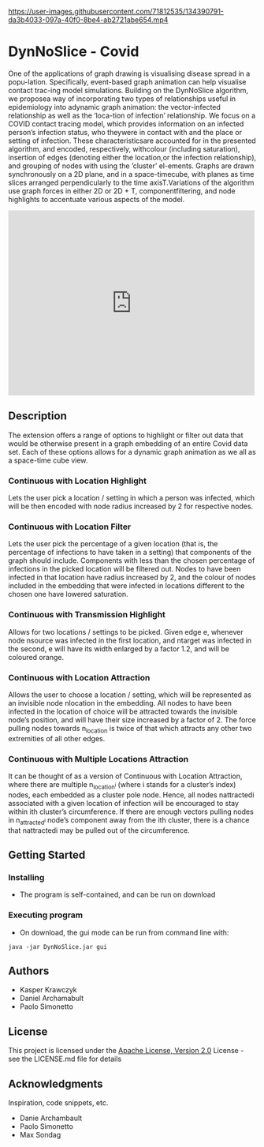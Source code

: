 https://user-images.githubusercontent.com/71812535/134390791-da3b4033-097a-40f0-8be4-ab2721abe654.mp4

# DynNoSlice - Covid

One of the applications of graph drawing is visualising disease spread in a popu-lation. Specifically, event-based graph animation can help visualise contact trac-ing model simulations. Building on the DynNoSlice algorithm, we proposea way of incorporating two types of relationships useful in epidemiology into adynamic graph animation: the vector-infected relationship as well as the ‘loca-tion of infection’ relationship. We focus on a COVID contact tracing model, which provides information on an infected person’s infection status, who theywere in contact with and the place or setting of infection. These characteristicsare  accounted  for  in  the  presented  algorithm,  and  encoded,  respectively,  withcolour  (including  saturation),  insertion  of  edges  (denoting  either  the  location,or the infection relationship), and grouping of nodes with using the ’cluster’ el-ements. Graphs are drawn synchronously on a 2D plane, and in a space-timecube,  with  planes  as  time  slices  arranged  perpendicularly  to  the  time  axisT.Variations of the algorithm use graph forces in either 2D or 2D + T, componentfiltering, and node highlights to accentuate various aspects of the model.

<embed src="https://github.com/KasperKrawczyk/DynNoSliceCovid/blob/pinned_nodes/Animating_Disease_Spread_With_Location_Poster.pdf" width="500" height="375" 
 type="application/pdf">

## Description

<p>
The extension offers a range of options to highlight or filter out data that would be otherwise present in a graph embedding of an entire Covid data set. Each of these options allows for a dynamic graph animation as we all as a space-time cube view.
</p>

### Continuous with Location Highlight 
Lets the user pick a location / setting in which a person was infected, which will be then encoded with node radius increased by 2 for respective nodes.

### Continuous with Location Filter 
Lets the user pick the percentage of a given location (that is, the percentage of infections to have taken in a setting) that components of the graph should include. Components with less than the chosen percentage of infections in the picked location will be filtered out. Nodes to have been infected in that location have radius increased by 2, and the colour of nodes included in the embedding that were infected in locations different to the chosen one have lowered saturation.

### Continuous with Transmission Highlight 
Allows for two locations / settings to be picked. Given edge e, whenever node nsource was infected in the first location, and ntarget was infected in the second, e will have its width enlarged by a factor 1.2, and will be coloured orange.

### Continuous with Location Attraction 
Allows the user to choose a location / setting, which will be represented as an invisible node nlocation in the embedding. All nodes to have been infected in the location of choice will be attracted towards the invisible node’s position, and will have their size increased by a factor of 2. The force pulling nodes towards n<sub>location</sub> is twice of that which attracts any other two extremities of all other edges.

### Continuous with Multiple Locations Attraction 
It can be thought of as a version of Continuous with Location Attraction, where there are multiple n<sub>location<sup>i</sup></sub> (where i stands for a cluster’s index) nodes, each embedded as a cluster pole node. Hence, all nodes nattractedi associated with a given location of infection will be encouraged to stay within ith cluster’s circumference. If there are enough vectors pulling nodes in n<sub>attracted<sup>i</sup></sub> node’s component away from the ith cluster, there is a chance that nattractedi may be pulled out of the circumference.

## Getting Started

### Installing

* The program is self-contained, and can be run on download

### Executing program

* On download, the gui mode can be run from command line with:
```
java -jar DynNoSlice.jar gui
```


## Authors

* Kasper Krawczyk
* Daniel Archamabult
* Paolo Simonetto


## License

This project is licensed under the [Apache License, Version 2.0](http://www.apache.org/licenses/LICENSE-2.0) License - see the LICENSE.md file for details

## Acknowledgments

Inspiration, code snippets, etc.
* Danie Archambault
* Paolo Simonetto
* Max Sondag
